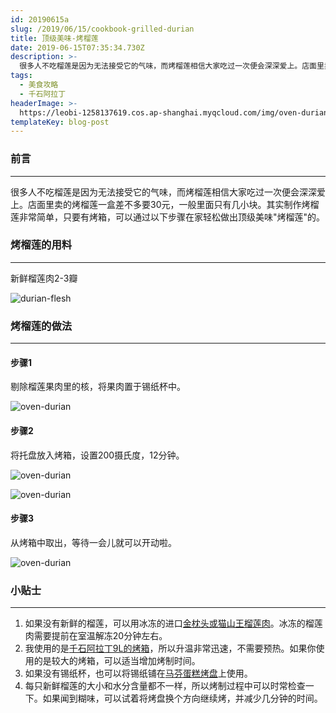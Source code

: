 ```yaml
---
id: 20190615a
slug: /2019/06/15/cookbook-grilled-durian
title: 顶级美味-烤榴莲
date: 2019-06-15T07:35:34.730Z
description: >-
  很多人不吃榴莲是因为无法接受它的气味，而烤榴莲相信大家吃过一次便会深深爱上。店面里卖的烤榴莲一盒差不多要30元，一般里面只有几小块。其实制作烤榴莲非常简单，只要有烤箱，完全可以通过以下方法制作出顶级美味-烤榴莲的。
tags:
  - 美食攻略
  - 千石阿拉丁
headerImage: >-
  https://leobi-1258137619.cos.ap-shanghai.myqcloud.com/img/oven-durian/header-oven-durian.jpg
templateKey: blog-post
---
```

### 前言
---
很多人不吃榴莲是因为无法接受它的气味，而烤榴莲相信大家吃过一次便会深深爱上。店面里卖的烤榴莲一盒差不多要30元，一般里面只有几小块。其实制作烤榴莲非常简单，只要有烤箱，可以通过以下步骤在家轻松做出顶级美味"烤榴莲"的。


### 烤榴莲的用料

- - -

新鲜榴莲肉2-3瓣

![durian-flesh](https://leobi-1258137619.cos.ap-shanghai.myqcloud.com/img/oven-durian/oven-durian-durian-flesh.jpg)

### 烤榴莲的做法

- - -

#### 步骤1

剔除榴莲果肉里的核，将果肉置于锡纸杯中。

![oven-durian](https://leobi-1258137619.cos.ap-shanghai.myqcloud.com/img/oven-durian/oven-durian-step-01.jpg)

#### 步骤2

将托盘放入烤箱，设置200摄氏度，12分钟。

![oven-durian](https://leobi-1258137619.cos.ap-shanghai.myqcloud.com/img/oven-durian/oven-durian-step-02.jpg)

![oven-durian](https://leobi-1258137619.cos.ap-shanghai.myqcloud.com/img/oven-durian/oven-durian-step-03.jpg)

#### 步骤3

从烤箱中取出，等待一会儿就可以开动啦。

![oven-durian](https://leobi-1258137619.cos.ap-shanghai.myqcloud.com/img/oven-durian/oven-durian-step-04.jpg)

### 小贴士

- - -

1. 如果没有新鲜的榴莲，可以用冰冻的进口[金枕头或猫山王榴莲肉](https://s.click.taobao.com/t?e=m%3D2%26s%3DZc2EBkesehFw4vFB6t2Z2ueEDrYVVa64g3vZOarmkFi53hKxp7mNFiR5%2BH%2FcjJJ2PgZlu3DYwbjjdxLr1K0Ain9RfkkLp0eq4UAvjJCd2XvGOphEbGfCxUPYh0OXCeqihXCEiyvUOUCBv1l5JlezioEte5UcyzGkHRMPXt2vmIjNEPXytV9ALtCLThlbPuuZLb93Df8fOzgoLTnYaq9L%2BFU7FA71AkbEjxhZvc0xZat%2FMQ603wy%2F6FowoCbszvve%2FL9SPXn0u820zvIVVx%2BPc2%2F51BzEHetfgLJmGpfybyF2K1qivCjc9C995RSXr%2Fuk&union_lens=lensId%3APUB%401727142747%4021469606_0e16_19221badeff_d0f0%40024rl5nxndcDcyhTNMnqn82Q%40eyJmbG9vcklkIjo4MDY3NCwiic3BtQiiI6Il9wb3J0YWxfdjJfcGFnZXNfcHJvbW9fZ29vZHNfaW5kZXhfaHRtIiiwiic3JjRmxvb3JJZCI6IjgwNjc0In0ie%3BtkScm%3AselectionPlaza_site_4358_0_0_0%3Bscm%3A1007.30148.329090.pub_search-item_2b72e147-9964-43f5-b507-527ca10915c8_)。冰冻的榴莲肉需要提前在室温解冻20分钟左右。
2. 我使用的是[千石阿拉丁9L的烤箱](https://union-click.jd.com/jdc?e=618%7Cpc%7C&p=JF8BAdQJK1olXwIAVVhYAUsSBF8IGlodWAIEXV9VAEgUBF9MRANLAjZbERscSkAJHTRQRA1CCVkdDwtCWhVLHTdNTwcKBENeCVAfUg8bQjZLRAcRWkFpPzg-fg5rShhJTzxBXwB_OlwJSz9MBAZjQTBDKAVLNSg4TVxXDxtxaz5sPnFBIwELbTJ0Si18GTNNOWVmEigvUi11ShNOby5lDWFYJBcqQEp-YSZoWy9nB1ZgHTobfwN_ag9RaAxhJGJRIz0iTD1uez9zfCcTOE5hIjkCViNFZRNteFp9SQV1I1w5bCt0fDF_Yit8KXVlFCg_bC5gcDpUbTluLnJLLwIqcTBkdx1rRyx8IWR2HTkffyJnW19zHgdhGHF_XDsvbjFxSm5REixmGUVEWFJtCXsXAm4IH1gXXgADZG5dD3tWbW8JGF0TXgcAZF9tCE0UBW8NGV4dXwYBV25aCEInRwEMGgkcWAcLBwoNW0sUM184GGsSXQ8WUiwcWl8RcV84G1glXjYCVV5VC04SBWkJEkcVWQ8GV1lBCE0UBW8NGV4dXA4EU25fCUoTCl84KxpMHlleUFkaYyBxYBlNZxJiHFJlAFxbdSUVVyx8QFx8NlxpAiteQSphZio4Hms)，所以升温非常迅速，不需要预热。如果你使用的是较大的烤箱，可以适当增加烤制时间。
3. 如果没有锡纸杯，也可以将锡纸铺在[马芬蛋糕烤盘](https://s.click.taobao.com/t?e=m%3D2%26s%3DVWkcVecVHzVw4vFB6t2Z2ueEDrYVVa64YUrQeSeIhnK53hKxp7mNFiR5%2BH%2FcjJJ2KuUGqAoOUSnjdxLr1K0Ain9RfkkLp0eq4UAvjJCd2XvGOphEbGfCxUPYh0OXCeqihXCEiyvUOUCBv1l5JlezitDm2E92EA5UAx1MccGT3lgxUNG%2BwWf3S4we6%2FtGg2%2FR0g4t7YZScZYrcaRkM8Lj7AErl3kQN%2B1lOtpSjx6g1XDjFHJGEab318MtiZOxlPj3eR%2FmC9CA9ng110DP2k45SWVNR0f%2Fi%2FgxkZn3A9FxdX4F%2B6qWNoTfGk3O4wtQ3K90B%2Fp4Wd4xujldWW0d4DhEQiGFCzYOOqAQ&union_lens=lensId%3APUB%401727142868%402132ee7f_0e81_19221bcb593_0f14%40021LxKxDCJSqZHfUhezrf4wM%40eyJmbG9vcklkIjo4MDY3NCwiic3BtQiiI6Il9wb3J0YWxfdjJfcGFnZXNfcHJvbW9fZ29vZHNfaW5kZXhfaHRtIiiwiic3JjRmxvb3JJZCI6IjgwNjc0In0ie%3BtkScm%3AselectionPlaza_site_4358_0_0_0%3Bscm%3A1007.30148.329090.pub_search-item_d3d963e8-7760-4654-b7b9-db1252c5be98_)上使用。
4. 每只新鲜榴莲的大小和水分含量都不一样，所以烤制过程中可以时常检查一下。如果闻到糊味，可以试着将烤盘换个方向继续烤，并减少几分钟的时间。
